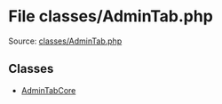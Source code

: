 File classes/AdminTab.php
=========

Source: [classes/AdminTab.php](https://github.com/PrestaShop/PrestaShop/blob/1.6.0.8/classes/AdminTab.php)


Classes
-------

* [AdminTabCore](class.AdminTabCore.md)

